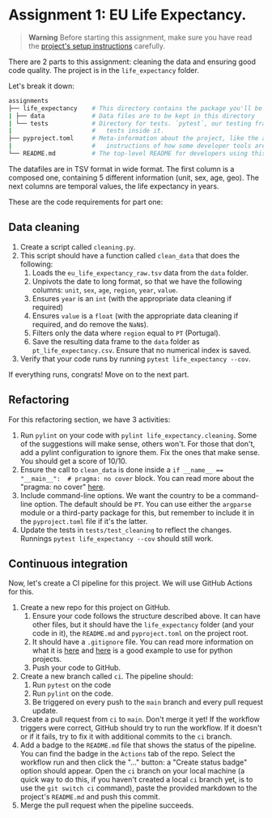 # Assignment 1: EU Life Expectancy. 
> **Warning**
> Before starting this assignment, make sure you have read the [project's setup instructions](../README.md) carefully.

There are 2 parts to this assignment: cleaning the data and ensuring good code quality. The project is in the `life_expectancy` folder.

Let's break it down:

```bash
assignments
├── life_expectancy    # This directory contains the package you'll be creating on the assignment
| ├── data             # Data files are to be kept in this directory
| └── tests            # Directory for tests. `pytest`, our testing framework, will try to find this folder and run all 
|                      #   tests inside it.
├── pyproject.toml     # Meta-information about the project, like the author's name, the version, the dependencies, and 
|                      #   instructions of how some developer tools are to be run.
└── README.md          # The top-level README for developers using this project.
```

The datafiles are in TSV format in wide format. The first column is a composed one, containing 5 different information (unit, sex, age, geo). The next columns are temporal values, the life expectancy in years.

These are the code requirements for part one:

## Data cleaning

1. Create a script called `cleaning.py`.
2. This script should have a function called `clean_data` that does the following:
    1. Loads the `eu_life_expectancy_raw.tsv` data from the `data` folder.
    2. Unpivots the date to long format, so that we have the following columns: `unit`, `sex`, `age`, `region`, `year`, `value`.
    3. Ensures `year` is an `int` (with the appropriate data cleaning if required)
    4. Ensures `value` is a `float` (with the appropriate data cleaning if required, and do remove the `NaN`s).
    5. Filters only the data where `region` equal to `PT` (Portugal).
    6. Save the resulting data frame to the `data` folder as `pt_life_expectancy.csv`. Ensure that no numerical index is saved.
3. Verify that your code runs by running `pytest life_expectancy --cov`.

If everything runs, congrats! Move on to the next part.

## Refactoring

For this refactoring section, we have 3 activities:

1. Run `pylint` on your code with `pylint life_expectancy.cleaning`. Some of the suggestions will make sense, others won't. For those that don't, add a pylint configuration to ignore them. Fix the ones that make sense. You should get a score of 10/10.
2. Ensure the call to `clean_data` is done inside a `if __name__ == "__main__":  # pragma: no cover` block. You can read more about the "pragma: no cover" [here](https://coverage.readthedocs.io/en/latest/excluding.html).
3. Include command-line options. We want the country to be a command-line option. The default should be `PT`. You can use either the `argparse` module or a third-party package for this, but remember to include it in the `pyproject.toml` file if it's the latter.
4. Update the tests in `tests/test_cleaning` to reflect the changes. Runnings `pytest life_expectancy --cov` should still work.

## Continuous integration

Now, let's create a CI pipeline for this project. We will use GitHub Actions for this.

1. Create a new repo for this project on GitHub.
   1. Ensure your code follows the structure described above. It can have other files, but it should have the `life_expectancy` folder (and your code in it), the `README.md` and `pyproject.toml` on the project root.
   2. It should have a `.gitignore` file. You can read more information on what it is [here](https://www.freecodecamp.org/news/gitignore-what-is-it-and-how-to-add-to-repo/) and [here](https://github.com/github/gitignore/blob/main/Python.gitignore) is a good example to use for python projects.
   3. Push your code to GitHub.
2. Create a new branch called `ci`. The pipeline should:
   1. Run `pytest` on the code
   2. Run `pylint` on the code.
   3. Be triggered on every push to the `main` branch and every pull request update.
3. Create a pull request from `ci` to `main`. Don't merge it yet! If the workflow triggers were correct, GitHub should try to run the workflow. If it doesn't or if it fails, try to fix it with additional commits to the `ci` branch.
4. Add a badge to the `README.md` file that shows the status of the pipeline. You can find the badge in the `Actions` tab of the repo. Select the workflow run and then click the "..." button: a "Create status badge" option should appear. Open the `ci` branch on your local machine (a quick way to do this, if you haven't created a local `ci` branch yet, is to use the `git switch ci` command), paste the provided markdown to the project's `README.md` and push this commit.
5. Merge the pull request when the pipeline succeeds.
